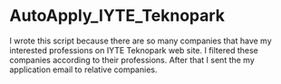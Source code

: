 # AutoApply_IYTE_Teknopark

I wrote this script because there are so many companies that have my interested professions on IYTE Teknopark web site. I filtered these companies according to their professions. After that I sent the my application email to relative companies.
